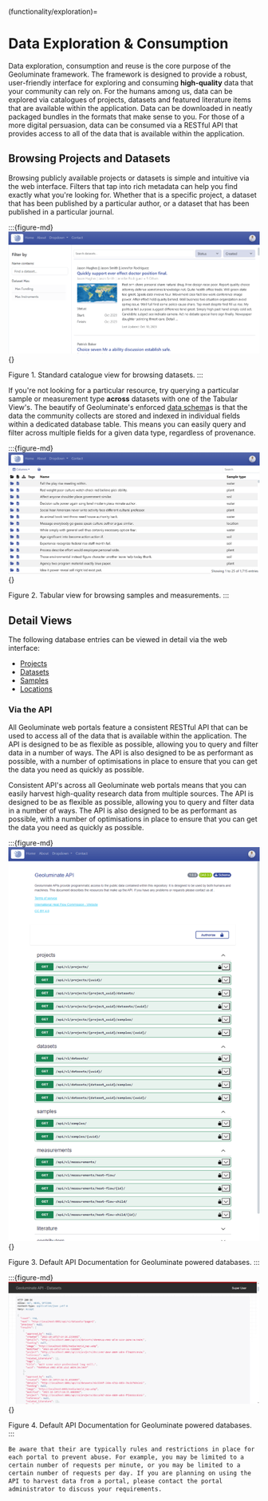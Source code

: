 (functionality/exploration)=
# Data Exploration & Consumption

Data exploration, consumption and reuse is the core purpose of the Geoluminate framework. The framework is designed to provide a robust, user-friendly interface for exploring and consuming **high-quality** data that your community can rely on. For the humans among us, data can be explored via catalogues of projects, datasets and featured literature items that are available within the application. Data can be downloaded in neatly packaged bundles in the formats that make sense to you. For those of a more digital persuasion, data can be consumed via a RESTful API that provides access to all of the data that is available within the application. 


## Browsing Projects and Datasets

Browsing publicly available projects or datasets is simple and intuitive via the web interface. Filters that tap into rich metadata can help you find exactly what you're looking for. Whether that is a specific project, a dataset that has been published by a particular author, or a dataset that has been published in a particular journal.

<!-- Make use of discovery tags to find ongoing projects and datasets that are relevant to your research. -->

:::{figure-md}
![standard_list_view](images/standard_list.png){}

Figure 1. Standard catalogue view for browsing datasets.
:::


If you're not looking for a particular resource, try querying a particular sample or measurement type **across** datasets with one of the Tabular View's. The beautify of Geoluminate's enforced [data schema](dev_guide/data_schema)s is that the data the community collects are stored and indexed in individual fields within a dedicated database table. This means you can easily query and filter across multiple fields for a given data type, regardless of provenance.

:::{figure-md}
![tabular_list_view](images/tabular_list.png){}

Figure 2. Tabular view for browsing samples and measurements.
:::

## Detail Views

The following database entries can be viewed in detail via the web interface:

- [Projects](functionality/projects)
- [Datasets](functionality/datasets)
- [Samples](functionality/samples)
- [Locations](functionality/locations)


### Via the API

All Geoluminate web portals feature a consistent RESTful API that can be used to access all of the data that is available within the application. The API is designed to be as flexible as possible, allowing you to query and filter data in a number of ways. The API is also designed to be as performant as possible, with a number of optimisations in place to ensure that you can get the data you need as quickly as possible.

Consistent API's across all Geoluminate web portals means that you can easily harvest high-quality research data from multiple sources. The API is designed to be as flexible as possible, allowing you to query and filter data in a number of ways. The API is also designed to be as performant as possible, with a number of optimisations in place to ensure that you can get the data you need as quickly as possible.

:::{figure-md}
![api_view](images/api_docs.png){}

Figure 3. Default API Documentation for Geoluminate powered databases.
:::

:::{figure-md}
![api_datasets](images/api_datasets.png){}

Figure 4. Default API Documentation for Geoluminate powered databases.
:::

```{note}
Be aware that their are typically rules and restrictions in place for each portal to prevent abuse. For example, you may be limited to a certain number of requests per minute, or you may be limited to a certain number of requests per day. If you are planning on using the API to harvest data from a portal, please contact the portal administrator to discuss your requirements.
```

